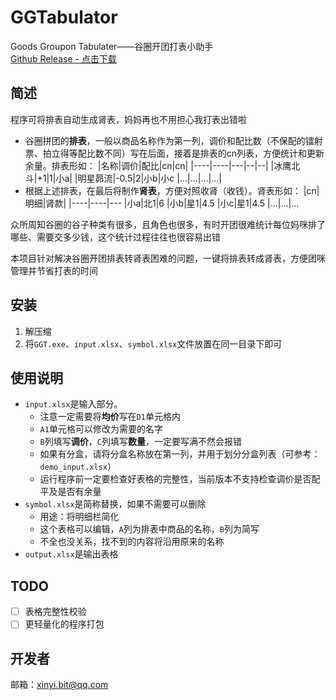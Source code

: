 # GGTabulator
Goods Groupon Tabulater——谷圈开团打表小助手  
[Github Release - 点击下载](
https://github.com/Banny-D/GGTabulator/releases/download/Latest/GGT_beta.zip)

## 简述

程序可将排表自动生成肾表，妈妈再也不用担心我打表出错啦  

- 谷圈拼团的**排表**，一般以商品名称作为第一列，调价和配比数（不保配的镭射票、拍立得等配比数不同）写在后面，接着是排表的cn列表，方便统计和更新余量。排表形如：
    |名称|调价|配比|cn|cn|
    |----|----|---|--|--|
    |冰鹰北斗|+1|1|小a|
    |明星昴流|-0.5|2|小b|小c
    |...|...|...|...|
- 根据上述排表，在最后将制作**肾表**，方便对照收肾（收钱）。肾表形如：
    |cn|明细|肾款|
    |----|----|---
    |小a|北1|6
    |小b|星1|4.5
    |小c|星1|4.5
    |...|...|...

众所周知谷圈的谷子种类有很多，且角色也很多，有时开团很难统计每位妈咪排了哪些、需要交多少钱，这个统计过程往往也很容易出错

本项目针对解决谷圈开团排表转肾表困难的问题，一键将排表转成肾表，方便团咪管理并节省打表的时间

## 安装
1. 解压缩
2. 将`GGT.exe`、`input.xlsx`、`symbol.xlsx`文件放置在同一目录下即可

## 使用说明
- `input.xlsx`是输入部分。
    - 注意一定需要将**均价**写在`D1`单元格内
    - `A1`单元格可以修改为需要的名字
    - `B`列填写**调价**，`C`列填写**数量**，一定要写满不然会报错
    - 如果有分盒，请将分盒名称放在第一列，并用于划分分盒列表（可参考：`demo_input.xlsx`）
    - 运行程序前一定要检查好表格的完整性，当前版本不支持检查调价是否配平及是否有余量
- `symbol.xlsx`是简称替换，如果不需要可以删除
    - 用途：将明细栏简化
    - 这个表格可以编辑，`A`列为排表中商品的名称，`B`列为简写
    - 不全也没关系，找不到的内容将沿用原来的名称
- `output.xlsx`是输出表格

## TODO
- [ ] 表格完整性校验
- [ ] 更轻量化的程序打包

## 开发者
邮箱：<xinyi.bit@qq.com>

